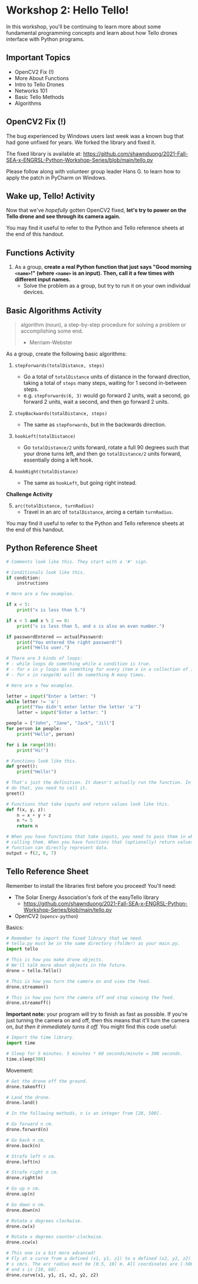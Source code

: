 # Workshop 2: Hello Tello!

In this workshop, you'll be continuing to learn more about some fundamental programming concepts and learn about how Tello drones interface with Python programs.

## Important Topics

- OpenCV2 Fix (!)
- More About Functions
- Intro to Tello Drones
- Networks 101
- Basic Tello Methods
- Algorithms

## OpenCV2 Fix (!)

The bug experienced by Windows users last week was a known bug that had gone unfixed for years. We forked the library and fixed it.

The fixed library is available at: https://github.com/shawnduong/2021-Fall-SEA-x-ENGRSL-Python-Workshop-Series/blob/main/tello.py 

Please follow along with volunteer group leader Hans G. to learn how to apply the patch in PyCharm on Windows.

## Wake up, Tello! Activity

Now that we've *hopefully* gotten OpenCV2 fixed, **let's try to power on the Tello drone and see through its camera again.**

You may find it useful to refer to the Python and Tello reference sheets at the end of this handout.

## Functions Activity

1. As a group, **create a real Python function that just says "Good morning `<name>`!" (where `<name>` is an input). Then, call it a few times with different input names.**
   - Solve the problem as a group, but try to run it on your own individual devices.

## Basic Algorithms Activity

> algorithm (noun), a step-by-step procedure for solving a problem or accomplishing some end.
> - Merriam-Webster

As a group, create the following basic algorithms:

1. `stepForwards(totalDistance, steps)`
   - Go a total of `totalDistance` units of distance in the forward direction, taking a total of `steps` many steps, waiting for 1 second in-between steps.
   - e.g. `stepForwards(6, 3)` would go forward 2 units, wait a second, go forward 2 units, wait a second, and then go forward 2 units.

2. `stepBackwards(totalDistance, steps)`
   - The same as `stepForwards`, but in the backwards direction.

3. `hookLeft(totalDistance)`
   - Go `totalDistance/2` units forward, rotate a full 90 degrees such that your drone turns left, and then go `totalDistance/2` units forward, essentially doing a left hook.

4. `hookRight(totalDistance)`
   - The same as `hookLeft`, but going right instead.

**Challenge Activity**

5. `arc(totalDistance, turnRadius)`
   - Travel in an arc of `totalDistance`, arcing a certain `turnRadius`.

You may find it useful to refer to the Python and Tello reference sheets at the end of this handout.

## Python Reference Sheet

```python
# Comments look like this. They start with a '#' sign.

# Conditionals look like this.
if condition:
	instructions

# Here are a few examples.

if x < 5:
	print("x is less than 5.")

if x < 5 and x % 2 == 0:
	print("x is less than 5, and x is also an even number.")

if passwordEntered == actualPassword:
	print("You entered the right password!")
	print("Hello user.")

# There are 3 kinds of loops:
# - while loops do something while a condition is true.
# - for x in y loops do something for every item x in a collection of items y.
# - for x in range(N) will do something N many times.

# Here are a few examples.

letter = input("Enter a letter: ")
while letter != 'a':
	print("You didn't enter letter the letter 'a'")
	letter = input("Enter a letter: ")

people = ["John", "Jane", "Jack", "Jill"]
for person in people:
	print("Hello", person)

for i in range(10):
	print("Hi!")

# Functions look like this.
def greet():
	print("Hello!")

# That's just the definition. It doesn't actually run the function. In order to
# do that, you need to call it.
greet()

# Functions that take inputs and return values look like this.
def f(x, y, z):
	n = x + y + z
	n *= 5
	return n

# When you have functions that take inputs, you need to pass them in when
# calling them. When you have functions that (optionally) return values, the
# function can directly represent data.
output = f(2, 6, 7)
```

## Tello Reference Sheet

Remember to install the libraries first before you proceed! You'll need:
- The Solar Energy Association's fork of the easyTello library
  - https://github.com/shawnduong/2021-Fall-SEA-x-ENGRSL-Python-Workshop-Series/blob/main/tello.py
- OpenCV2 (`opencv-python`)

Basics:

```python
# Remember to import the fixed library that we need.
# tello.py must be in the same directory (folder) as your main.py.
import tello

# This is how you make drone objects.
# We'll talk more about objects in the future.
drone = tello.Tello()

# This is how you turn the camera on and view the feed.
drone.streamon()

# This is how you turn the camera off and stop viewing the feed.
drone.streamoff()
```

**Important note:** your program will try to finish as fast as possible. If you're just turning the camera on and off, then this means that it'll turn the camera on, *but then it immediately turns it off.* You might find this code useful:

```python
# Import the time library.
import time

# Sleep for 5 minutes. 5 minutes * 60 seconds/minute = 300 seconds.
time.sleep(300)
```

Movement:

```python
# Get the drone off the ground.
drone.takeoff()

# Land the drone.
drone.land()

# In the following methods, n is an integer from [20, 500].

# Go forward n cm.
drone.forward(n)

# Go back n cm.
drone.back(n)

# Strafe left n cm.
drone.left(n)

# Strafe right n cm.
drone.right(n)

# Go up n cm.
drone.up(n)

# Go down n cm.
drone.down(n)

# Rotate x degrees clockwise.
drone.cw(x)

# Rotate x degrees counter-clockwise.
drone.ccw(x)

# This one is a bit more advanced!
# Fly at a curve from a defined (x1, y1, z1) to a defined (x2, y2, z2) at
# s cm/s. The arc radius must be [0.5, 10] m. All coordinates are [-500, 500],
# and s is [10, 60].
drone.curve(x1, y1, z1, x2, y2, z2)
```

